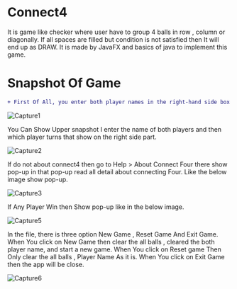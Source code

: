 # Connect4
It is game like checker where user have to group 4 balls in row , column or diagonally. If all spaces are filled but condition is not satisfied then It will end up as DRAW. It is made by JavaFX and basics of java to implement this game.

# Snapshot Of Game

```diff
+ First Of All, you enter both player names in the right-hand side box then click on the set button.
```

![Capture1](https://user-images.githubusercontent.com/47548524/90358549-f553eb80-e073-11ea-9576-ef6c66a77d6c.PNG)

You Can Show Upper snapshot I enter the name of both players and then which player turns that show on the right side part.

![Capture2](https://user-images.githubusercontent.com/47548524/90358679-68f5f880-e074-11ea-95b1-2ea7f48c3acb.PNG)

If do not about connect4 then go to Help > About Connect Four there show pop-up in that pop-up read all detail about connecting Four. Like the below image show pop-up.

![Capture3](https://user-images.githubusercontent.com/47548524/90358923-0e10d100-e075-11ea-8ed0-6352d3ee4732.PNG)


If Any Player Win then Show pop-up like in the below image.

![Capture5](https://user-images.githubusercontent.com/47548524/90359020-6051f200-e075-11ea-898c-9baa4f6a819b.PNG)


In the file, there is three option New Game , Reset Game And Exit Game. 
When You click on New Game then clear the all balls , cleared the both player name, and start a new game.
When You click on Reset game Then Only clear the all balls , Player Name As it is.
When You click on Exit Game then the app will be close.

![Capture6](https://user-images.githubusercontent.com/47548524/90359344-51b80a80-e076-11ea-9cca-e502db18c572.PNG)
